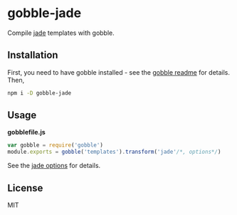 # gobble-jade

Compile [jade](http://jade-lang.com/) templates with gobble.

## Installation

First, you need to have gobble installed - see the [gobble readme](https://github.com/gobblejs/gobble) for details. Then,

```bash
npm i -D gobble-jade
```

## Usage

**gobblefile.js**

```js
var gobble = require('gobble')
module.exports = gobble('templates').transform('jade'/*, options*/)
```

See the [jade options](http://jade-lang.com/api/) for details.

## License

MIT
